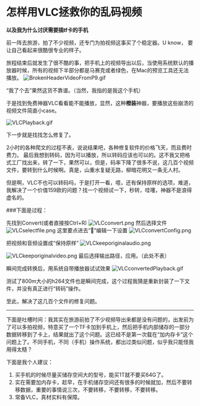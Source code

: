 # 怎样用VLC拯救你的乱码视频


**以及我为什么讨厌需要插tf卡的手机**

前一阵去旅游，拍了不少视频，还专门为拍视频这事买了个稳定器。U know， 要让自己看起来很酷很专业的样子。

旅程结束后就发生了很不酷的事，把手机上的视频导出以后，当使用系统默认的播放器时候，所有的视频下半部分都是马赛克或者绿色，在Mac的预览工具还无法播放。
![BrokenHeaderVideoFromP9.gif](https://i.loli.net/2018/11/07/5be28ba711d5a.gif)

“我了个去”果然这货不靠谱。（当然，我指的是我这个手机）

于是找到免费神器VLC看看能不能播放，显然，这种**橙装**神器，要播放这些崩溃的视频文件简直小case。

![VLCPlayback.gif](https://i.loli.net/2018/11/07/5be28ba8889a2.gif)

下一步就是找找怎么修复了。

2小时的各种爬文的过程不表，说说结果吧，各种修复软件的价格飞天，而且费时费力。
最后我想到转码，因为可以播放，所以转码应该也可以的。这不我又把格式工厂找出来，转了一下，果然可以，但是，码率下降了很多不说，这几百个视频文件，要转到什么时候啊。真是，山重水复疑无路，柳暗花明又一条无人村。


但是啊，VLC不也可以转码吗，于是打开一看，噫，还有保持原样的选项，难道，我解决了一个价值159欧的问题？找一个视频试一下，秒转，哇噻，神器不是浪得虚名的。

###下面是过程：


先找到Convert(或者直接按Ctrl+R)
![VLCconvert.png](https://i.loli.net/2018/11/07/5be28ba4bb521.png)
然后选择文件
![VLCselectfile.png](https://i.loli.net/2018/11/07/5be28ba4b5e35.png)
这里要点进去“🔧”编辑一下设置
![VLCconvertConfig.png](https://i.loli.net/2018/11/07/5be28ba4bea24.png)

把视频和音频设置成“保持原样”
![VLCkeeporiginalaudio.png](https://i.loli.net/2018/11/07/5be28ba4b9694.png)

![VLCkeeporiginalvideo.png](https://i.loli.net/2018/11/07/5be28ba4bcf89.png)
最后选择输出路径，应用。（此处不表）

瞬间完成转换后，用系统自带播放器试试效果
![VLCconvertedPlayback.gif](https://i.loli.net/2018/11/07/5be28ba77c5f9.gif)

测试了800m大小的h264文件也是瞬间完成，这个过程我猜是重新封装了一下文件，并没有真正进行“转码”操作。

至此，解决了这几百个文件的修复问题。

----------
下面是吐槽时间：我其实在旅游前拍了不少视频导出来都是没有问题的，出发前为了可以多拍视频，特意买了一个TF卡加到手机上，然后把手机内部储存的一部分数据转移到了卡上，结果就出了这个问题。这已经不是第一次载在“加内存卡”这个问题上了。不同手机，不同（手机）操作系统，都出过类似问题，似乎我只能怪我用得太糙？

下面是我个人建议：
1. 买手机的时候尽量买储存空间大的型号，能买1T就不要买64G了。
2. 实在需要加内存卡，趁早，在手机储存空间还有很多的时候就加，然后不要转移数据，重要的事情说三次，不要转移，不要转移，不要转移。
3. 常备VLC，真材实料有保障。
